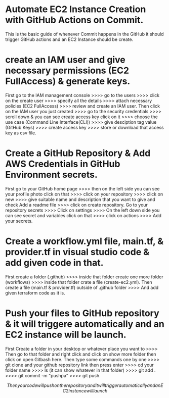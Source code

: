 # Automate EC2 Instance Creation with GitHub Actions on Commit.
 
This is the basic guide of whenever Commit happens in the GitHub it should trigger GitHub actions and an EC2 Instance should be create. 


# create an IAM user and give necessary permissions (EC2 FullAccess) & generate keys.

First go to the IAM management console >>>> go to the users >>>> click on the create user >>>> specify all the details >>>> attach necessary policies (EC2 FullAccess) >>>> review and create an IAM user.
Then click on the IAM user you just created >>>> go to the security credentials >>>> scroll down & you can see create access key click on it >>>> choose the use case (Command Line Interface(CLI)) >>>> give desciption tag value (GitHub Keys) >>>> create access key >>>> store or download that access key  as csv file.


# Create a GitHub Repository & Add AWS Credentials in GitHub Environment secrets.

First go to your GitHub home page >>>> then on the left side you can see your profile photo click on that >>>> click on your repository >>>> click on new >>>> give suitable name and description that you want to give and check Add a readme file >>>> click on create repository.
Go to your repository secrets >>>> Click on settings >>>> On the left down side you can see secret and variables click on that >>>> click on actions >>>> Add your secrets.


# Create a workflow.yml file, main.tf, & provider.tf in visual studio code  & add given code in that.

First create a folder (.github) >>>> inside that folder create one more folder (workflows) >>>> inside that folder crate a file (create-ec2.yml).
Then create a file (main.tf & provider.tf) outside of .github folder >>>> And add given terraform code as it is.


# Push your files to GitHub repository & it will triggere automatically and an EC2 instance will be launch.

First Create a folder in your desktop or whatever place you want to >>>> Then go to that folder and right click and click on show more folder then click on open Gitbash here.
Then type some commands one by one >>>> git clone and your github repository link then press enter >>>> cd your folder name >>>> ls (it can show whatever in that folder) >>>> git add . >>>> git commit -m "pushpa" >>>> git push.

$$ Then your code will push on the repository and it will trigger automatically and an EC2 instance will launch $$
